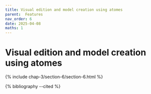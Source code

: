 ```yaml
---
title: Visual edition and model creation using atomes
parent:  Features
nav_order: 6
date: 2025-04-08
maths: 1
---
```


# Visual edition and model creation using atomes

{% include chap-3/section-6/section-6.html %}

{% bibliography --cited %}
